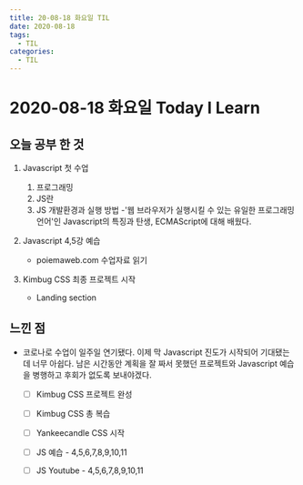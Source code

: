 ```yaml
---
title: 20-08-18 화요일 TIL
date: 2020-08-18
tags:
  - TIL
categories:
  - TIL
---
```


<!-- more -->
<!-- excerpt -->

# 2020-08-18 화요일 Today I Learn

## 오늘 공부 한 것

1. Javascript 첫 수업

   1. 프로그래밍
   2. JS란
   3. JS 개발환경과 실행 방법
      -'웹 브라우저가 실행시킬 수 있는 유일한 프로그래밍 언어'인 Javascript의 특징과 탄생, ECMAScript에 대해 배웠다.

2. Javascript 4,5강 예습

   - poiemaweb.com 수업자료 읽기

3. Kimbug CSS 최종 프로젝트 시작
   - Landing section

## 느낀 점

- 코로나로 수업이 일주일 연기됐다. 이제 막 Javascript 진도가 시작되어 기대됐는데 너무 아쉽다. 남은 시간동안 계획을 잘 짜서 못했던 프로젝트와 Javascript 예습을 병행하고 후회가 없도록 보내야겠다.

  - [ ] Kimbug CSS 프로젝트 완성
  - [ ] Kimbug CSS 총 복습
  - [ ] Yankeecandle CSS 시작

  - [ ] JS 예습 - 4,5,6,7,8,9,10,11
  - [ ] JS Youtube - 4,5,6,7,8,9,10,11
